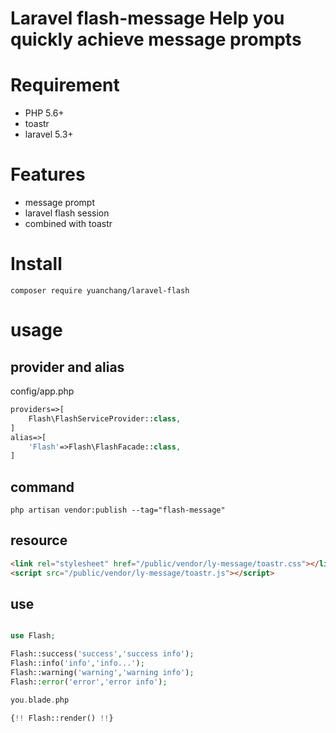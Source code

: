 # Laravel flash-message Help you quickly achieve message prompts
# Requirement
- PHP 5.6+
- toastr
- laravel 5.3+

# Features
- message prompt
- laravel flash session
- combined with toastr

# Install
`composer require yuanchang/laravel-flash`

# usage
## provider and alias
config/app.php
```php
providers=>[
    Flash\FlashServiceProvider::class,
]
alias=>[
    'Flash'=>Flash\FlashFacade::class,
]
```

## command
`php artisan vendor:publish --tag="flash-message"`

## resource 

```html
<link rel="stylesheet" href="/public/vendor/ly-message/toastr.css"></link>
<script src="/public/vendor/ly-message/toastr.js"></script>
```
## use
```php

use Flash;

Flash::success('success','success info');
Flash::info('info','info...');
Flash::warning('warning','warning info');
Flash::error('error','error info');

```

```php
you.blade.php

{!! Flash::render() !!}
```